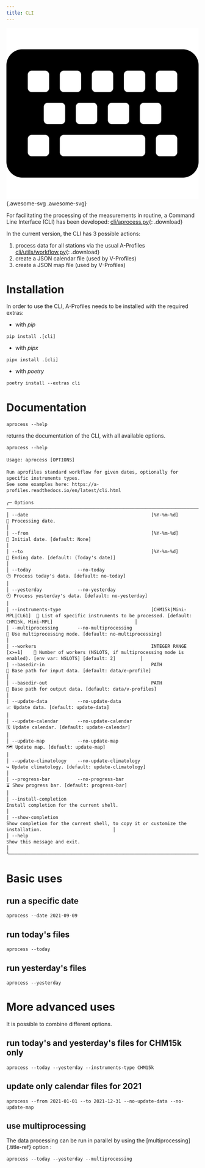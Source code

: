 ```yaml
---
title: CLI
---
```


![image](assets/images/keyboard-solid.svg){.awesome-svg .awesome-svg}

For facilitating the processing of the measurements in routine, a
Command Line Interface (CLI) has been developed:
[cli/aprocess.py](aprofiles/cli/aprocess.py){: .download}

In the current version, the CLI has 3 possible actions:

1.  process data for all stations via the usual A-Profiles [cli/utils/workflow.py](aprofiles/cli/utils/workflow.py){: .download}
2.  create a JSON calendar file (used by V-Profiles)
3.  create a JSON map file (used by V-Profiles)

Installation
============

In order to use the CLI, A-Profiles needs to be installed with the
required extras:

-   with *pip*

``` {.}
pip install .[cli]
```

-   with *pipx*

``` {.}
pipx install .[cli]
```

-   with *poetry*

``` {.}
poetry install --extras cli
```

Documentation
=============

    aprocess --help

returns the documentation of the CLI, with all available options.

``` {.console}
aprocess --help

Usage: aprocess [OPTIONS]                                                                                                                                    

Run aprofiles standard workflow for given dates, optionally for specific instruments types.                                                                  
See some examples here: https://a-profiles.readthedocs.io/en/latest/cli.html                                                                                 

╭─ Options ────────────────────────────────────────────────────────────────────────────────────────────────────────────────────────────────────────────────────────────────────────────╮
│ --date                                             [%Y-%m-%d]              📅 Processing date.                                                                                       │
│ --from                                             [%Y-%m-%d]              📅 Initial date. [default: None]                                                                          │
│ --to                                               [%Y-%m-%d]              📅 Ending date. [default: (Today's date)]                                                                 │
│ --today                 --no-today                                         🕑 Process today's data. [default: no-today]                                                              │
│ --yesterday             --no-yesterday                                     🕙 Process yesterday's data. [default: no-yesterday]                                                      │
│ --instruments-type                                 [CHM15k|Mini-MPL|CL61]  📗 List of specific instruments to be processed. [default: CHM15k, Mini-MPL]                              │
│ --multiprocessing       --no-multiprocessing                               🚀 Use multiprocessing mode. [default: no-multiprocessing]                                                │
│ --workers                                          INTEGER RANGE [x>=1]    👷 Number of workers (NSLOTS, if multiprocessing mode is enabled). [env var: NSLOTS] [default: 2]         │
│ --basedir-in                                       PATH                    📂 Base path for input data. [default: data/e-profile]                                                    │
│ --basedir-out                                      PATH                    📂 Base path for output data. [default: data/v-profiles]                                                  │
│ --update-data           --no-update-data                                   📈 Update data. [default: update-data]                                                                    │
│ --update-calendar       --no-update-calendar                               🗓️ Update calendar. [default: update-calendar]                                                            │
│ --update-map            --no-update-map                                    🗺️ Update map. [default: update-map]                                                                      │
│ --update-climatology    --no-update-climatology                            ↪️ Update climatology. [default: update-climatology]                                                       │
│ --progress-bar          --no-progress-bar                                  ⌛ Show progress bar. [default: progress-bar]                                                             │
│ --install-completion                                                       Install completion for the current shell.                                                                 │
│ --show-completion                                                          Show completion for the current shell, to copy it or customize the installation.                          │
│ --help                                                                     Show this message and exit.                                                                               │
╰──────────────────────────────────────────────────────────────────────────────────────────────────────────────────────────────────────────────────────────────────────────────────────╯
```

Basic uses
==========

run a specific date
-------------------

    aprocess --date 2021-09-09

run today\'s files
------------------

    aprocess --today

run yesterday\'s files
----------------------

    aprocess --yesterday

More advanced uses
==================

It is possible to combine different options.

run today\'s and yesterday\'s files for CHM15k only
---------------------------------------------------

    aprocess --today --yesterday --instruments-type CHM15k

update only calendar files for 2021
-----------------------------------

    aprocess --from 2021-01-01 --to 2021-12-31 --no-update-data --no-update-map

use multiprocessing
-------------------

The data processing can be run in parallel by using the
[multiprocessing]{.title-ref} option :

    aprocess --today --yesterday --multiprocessing
